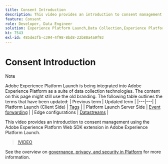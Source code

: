 ```yaml
---
title: Consent Introduction
description: This video provides an introduction to consent management using the Adobe Experience Platform Web SDK extension in Adobe Experience Platform Launch.
feature: Consent
role: Developer, Data Engineer
solution: Experience Platform Launch,Data Collection,Experience Platform
kt: 7543
exl-id: 485de3fb-c394-4f98-8bd8-22b88a4a9f93
---
```

# Consent Introduction

>[!NOTE]
>
>Adobe Experience Platform Launch is being integrated into Adobe Experience Platform as a suite of data collection technologies. The content on this page might still use the old branding. The following table outlines the terms that have been updated:
>| Previous term | Updated term |
>|---|---|
>| Platform Launch (Client Side) | [Tags](https://experienceleague.adobe.com/docs/launch/using/home.html) |
>| Platform Launch Server Side | [Event forwarding](https://experienceleague.adobe.com/docs/launch/using/server-side-info/server-side-overview.html) |
>| Edge configurations  |  [Datastreams](https://experienceleague.adobe.com/docs/experience-platform/edge/fundamentals/datastreams.html) |

This video provides an introduction to consent management using the Adobe Experience Platform Web SDK extension in Adobe Experience Platform Launch.

>[!VIDEO](https://video.tv.adobe.com/v/332693/?quality=12&learn=on)

See the overview on [governance, privacy, and security in Platform](https://experienceleague.adobe.com/docs/experience-platform/landing/governance-privacy-security/overview.html?lang=en#consent) for more information.
